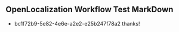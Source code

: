 ## OpenLocalization Workflow Test MarkDown
* bc1f72b9-5e82-4e6e-a2e2-e25b247f78a2 thanks!

<!--HONumber=Jul16_HO3-->


